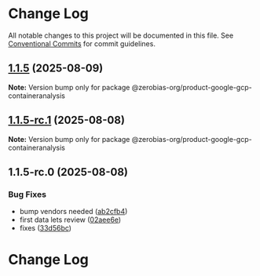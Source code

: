 # Change Log

All notable changes to this project will be documented in this file.
See [Conventional Commits](https://conventionalcommits.org) for commit guidelines.

## [1.1.5](https://github.com/zerobias-org/product/compare/@zerobias-org/product-google-gcp-containeranalysis@1.1.5-rc.1...@zerobias-org/product-google-gcp-containeranalysis@1.1.5) (2025-08-09)

**Note:** Version bump only for package @zerobias-org/product-google-gcp-containeranalysis





## [1.1.5-rc.1](https://github.com/zerobias-org/product/compare/@zerobias-org/product-google-gcp-containeranalysis@1.1.5-rc.0...@zerobias-org/product-google-gcp-containeranalysis@1.1.5-rc.1) (2025-08-08)

**Note:** Version bump only for package @zerobias-org/product-google-gcp-containeranalysis





## 1.1.5-rc.0 (2025-08-08)


### Bug Fixes

* bump vendors needed ([ab2cfb4](https://github.com/zerobias-org/product/commit/ab2cfb4a9cf2e3008e08b068f98011fec096c932))
* first data lets review ([02aee6e](https://github.com/zerobias-org/product/commit/02aee6e8c4f11675de7c63a00f4c8254a67a4dd7))
* fixes ([33d56bc](https://github.com/zerobias-org/product/commit/33d56bcaedf3fa5e3939a33c0fb57eda53539d05))





# Change Log
